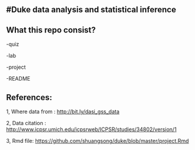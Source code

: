 ﻿#Duke 
data analysis and statistical inference
---
What this repo consist?
---
-quiz

-lab

-project

-README

References: 
---

1, Where data from : http://bit.ly/dasi_gss_data 

2, Data citation : http://www.icpsr.umich.edu/icpsrweb/ICPSR/studies/34802/version/1

3, Rmd file: https://github.com/shuangsong/duke/blob/master/project.Rmd




